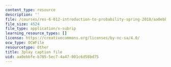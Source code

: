 ```yaml
---
content_type: resource
description: ''
file: /courses/res-6-012-introduction-to-probability-spring-2018/aa0ebbfeb7855ec74a47001c6d58bd75_PJExYLw0qtc.srt
file_size: 4524
file_type: application/x-subrip
learning_resource_types: []
license: https://creativecommons.org/licenses/by-nc-sa/4.0/
ocw_type: OCWFile
resourcetype: Other
title: 3play caption file
uid: aa0ebbfe-b785-5ec7-4a47-001c6d58bd75
---
```

